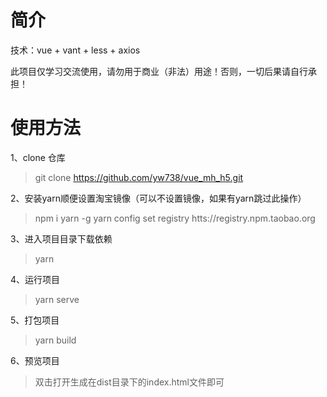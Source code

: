# 简介
技术：vue + vant + less + axios

此项目仅学习交流使用，请勿用于商业（非法）用途！否则，一切后果请自行承担！
# 使用方法

1、clone 仓库

> git clone https://github.com/yw738/vue_mh_h5.git

2、安装yarn顺便设置淘宝镜像（可以不设置镜像，如果有yarn跳过此操作）

> npm i yarn -g
> yarn config set registry htts://registry.npm.taobao.org 

3、进入项目目录下载依赖

> yarn

4、运行项目

> yarn serve 

5、打包项目

> yarn build 

6、预览项目

> 双击打开生成在dist目录下的index.html文件即可